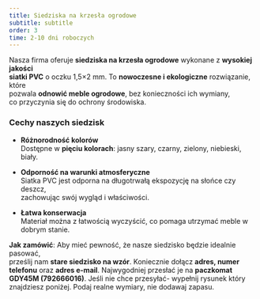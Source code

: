 ```yaml
---
title: Siedziska na krzesła ogrodowe
subtitle: subtitle
order: 3
time: 2-10 dni roboczych
---
```


Nasza firma oferuje **siedziska na krzesła ogrodowe** wykonane z **wysokiej
jakości  
siatki PVC** o oczku 1,5×2 mm. To **nowoczesne i ekologiczne** rozwiązanie,
które  
pozwala **odnowić meble ogrodowe**, bez konieczności ich wymiany,  
co przyczynia się do ochrony środowiska.

### Cechy naszych siedzisk

- **Różnorodność kolorów**  
  Dostępne w **pięciu kolorach**: jasny szary, czarny, zielony, niebieski,
  biały.

- **Odporność na warunki atmosferyczne**  
  Siatka PVC jest odporna na długotrwałą ekspozycję na słońce czy deszcz,  
  zachowując swój wygląd i właściwości.

- **Łatwa konserwacja**  
  Materiał można z łatwością wyczyścić, co pomaga utrzymać meble w dobrym
  stanie.

**Jak zamówić**: Aby mieć pewność, że nasze siedzisko będzie idealnie pasować,  
prześlij nam **stare siedzisko na wzór**. Koniecznie dołącz **adres, numer  
telefonu** oraz **adres e-mail**. Najwygodniej przesłać je na **paczkomat GDY45M
(792666016)**. 
Jeśli nie chce przesyłać- wypełnij rysunek który znajdziesz poniżej. Podaj realne wymiary, nie dodawaj zapasu.
